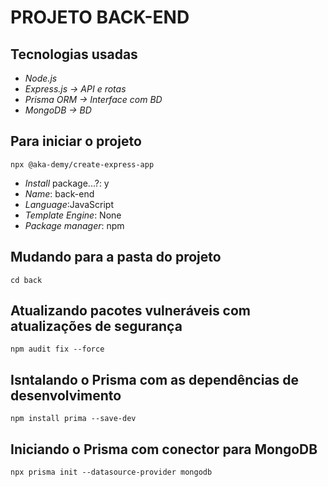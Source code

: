 PROJETO BACK-END
================

## Tecnologias usadas
* _Node.js_
* _Express.js -> API e rotas_
* _Prisma ORM -> Interface com BD_
* _MongoDB -> BD_
## Para iniciar o projeto
`npx @aka-demy/create-express-app`
* _Install_ package...?: y
* _Name_: back-end
* _Language_:JavaScript
* _Template Engine_: None
* _Package manager_: npm
## Mudando para a pasta do projeto
`cd back`

## Atualizando pacotes vulneráveis com atualizações de segurança
`npm audit fix --force`

## Isntalando o Prisma com as dependências de desenvolvimento
`npm install prima --save-dev`

## Iniciando o Prisma com conector para MongoDB
`npx prisma init --datasource-provider mongodb`
